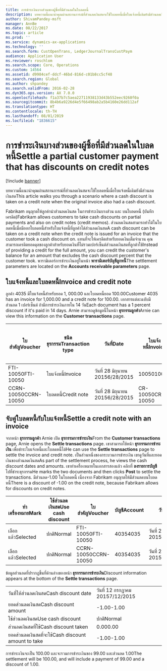```yaml
---
title: การชำระเงินบางส่วนของผู้ซิ้อที่มีส่วนลดในใบลดหนี้
description: บทความนี้แนะนำคุณผ่านสถานการณ์ที่ส่วนลดเงินสดจะใช้ใบลดหนี้เมื่อใบแจ้งหนี้เดิมยังมีส่วนลดเงินสด
author: ShivamPandey-msft
manager: AnnBe
ms.date: 08/22/2017
ms.topic: article
ms.prod: ''
ms.service: dynamics-ax-applications
ms.technology: ''
ms.search.form: CustOpenTrans, LedgerJournalTransCustPaym
audience: Application User
ms.reviewer: roschlom
ms.search.scope: Core, Operations
ms.custom: 14564
ms.assetid: d9984cef-ddcf-46bd-816d-c01b8cc5cf48
ms.search.region: Global
ms.author: shpandey
ms.search.validFrom: 2016-02-28
ms.dyn365.ops.version: AX 7.0.0
ms.openlocfilehash: f1a37b7c5aea22711938133d43b552eec9260f0a
ms.sourcegitcommit: 8b4b6a9226d4e5f66498ab2a5b4160e26dd112af
ms.translationtype: HT
ms.contentlocale: th-TH
ms.lasthandoff: 08/01/2019
ms.locfileid: "1836615"
---
```

# <a name="settle-a-partial-customer-payment-that-has-discounts-on-credit-notes"></a><span data-ttu-id="8e051-103">การชำระเงินบางส่วนของผู้ซิ้อที่มีส่วนลดในใบลดหนี้</span><span class="sxs-lookup"><span data-stu-id="8e051-103">Settle a partial customer payment that has discounts on credit notes</span></span>

[!include [banner](../includes/banner.md)]

<span data-ttu-id="8e051-104">บทความนี้แนะนำคุณผ่านสถานการณ์ที่ส่วนลดเงินสดจะใช้ใบลดหนี้เมื่อใบแจ้งหนี้เดิมยังมีส่วนลดเงินสด</span><span class="sxs-lookup"><span data-stu-id="8e051-104">This article walks you through a scenario where a cash discount is taken on a credit note when the original invoice also had a cash discount.</span></span> 

<span data-ttu-id="8e051-105">Fabrikam อนุญาตให้ลูกค้านำส่วนลดเงินสด ในการชำระเงินบางส่วน และ บนใบลดหนี้ (บันทึกเครดิต)</span><span class="sxs-lookup"><span data-stu-id="8e051-105">Fabrikam allows customers to take cash discounts on partial payments and also on credit notes (credit memos).</span></span> <span data-ttu-id="8e051-106">ส่วนลดเงินสดสามารถทำได้ในใบลดหนี้เมื่อมีออกใบลดหนี้สำหรับใบแจ้งหนี้ที่ลูกค้าได้ส่วนลดเงินสด</span><span class="sxs-lookup"><span data-stu-id="8e051-106">A cash discount can be taken on a credit note when the credit note is issued for an invoice that the customer took a cash discount on.</span></span> <span data-ttu-id="8e051-107">แทนที่จะให้เครดิตสำหรับยอดเงินเต็มจำนวน คุณสามารถเครดิตยอดดุลของลูกค้าสำหรับยอดเงินที่ไม่รวมเปอร์เซ็นต์ส่วนลดเงินสดที่ลูกค้าใช้</span><span class="sxs-lookup"><span data-stu-id="8e051-107">Instead of providing a credit for the full amount, you can credit the customer's balance for an amount that excludes the cash discount percent that the customer took.</span></span> <span data-ttu-id="8e051-108">พารามิเตอร์การชำระเงินอยู่ในหน้า **พารามิเตอร์บัญชีลูกหนี้**</span><span class="sxs-lookup"><span data-stu-id="8e051-108">The settlement parameters are located on the **Accounts receivable parameters** page.</span></span>

## <a name="invoice-and-credit-note"></a><span data-ttu-id="8e051-109">ใบแจ้งหนี้และใบลดหนี้</span><span class="sxs-lookup"><span data-stu-id="8e051-109">Invoice and credit note</span></span>
<span data-ttu-id="8e051-110">ลูกค้า 4035 มีใบแจ้งหนี้สำหรับยอด 1, 000.00 และใบลดหนี้ยอด 100.00</span><span class="sxs-lookup"><span data-stu-id="8e051-110">Customer 4035 has an invoice for 1,000.00 and a credit note for 100.00.</span></span> <span data-ttu-id="8e051-111">เอกสารแต่ละฉบับมีส่วนลด 1 เปอร์เซ็นต์ ถ้ามีการชำระเงินภายใน 14 วัน</span><span class="sxs-lookup"><span data-stu-id="8e051-111">Each document has a 1 percent discount if it's paid in 14 days.</span></span> <span data-ttu-id="8e051-112">Arnie สามารถดูข้อมูลนี้ในหน้า **ธุรกรรมลูกค้า**</span><span class="sxs-lookup"><span data-stu-id="8e051-112">Arnie can view this information on the **Customer transactions** page.</span></span>

| <span data-ttu-id="8e051-113">ใบสำคัญ</span><span class="sxs-lookup"><span data-stu-id="8e051-113">Voucher</span></span>    | <span data-ttu-id="8e051-114">ชนิดธุรกรรม</span><span class="sxs-lookup"><span data-stu-id="8e051-114">Transaction type</span></span> | <span data-ttu-id="8e051-115">วันที่</span><span class="sxs-lookup"><span data-stu-id="8e051-115">Date</span></span>      | <span data-ttu-id="8e051-116">ใบแจ้งหนี้</span><span class="sxs-lookup"><span data-stu-id="8e051-116">Invoice</span></span>  | <span data-ttu-id="8e051-117">ยอดเงินในเดบิตในสกุลเงินของธุรกรรม</span><span class="sxs-lookup"><span data-stu-id="8e051-117">Amount in transaction currency debit</span></span> | <span data-ttu-id="8e051-118">ยอดเงินในเครดิตในสกุลเงินของธุรกรรม</span><span class="sxs-lookup"><span data-stu-id="8e051-118">Amount in transaction currency credit</span></span> | <span data-ttu-id="8e051-119">ยอดดุล</span><span class="sxs-lookup"><span data-stu-id="8e051-119">Balance</span></span>  | <span data-ttu-id="8e051-120">สกุลเงิน</span><span class="sxs-lookup"><span data-stu-id="8e051-120">Currency</span></span> |
|------------|------------------|-----------|----------|--------------------------------------|---------------------------------------|----------|----------|
| <span data-ttu-id="8e051-121">FTI-10050</span><span class="sxs-lookup"><span data-stu-id="8e051-121">FTI-10050</span></span>  | <span data-ttu-id="8e051-122">ใบแจ้งหนี้</span><span class="sxs-lookup"><span data-stu-id="8e051-122">Invoice</span></span>          | <span data-ttu-id="8e051-123">วันที่ 28 มิถุนายน 2015</span><span class="sxs-lookup"><span data-stu-id="8e051-123">6/28/2015</span></span> | <span data-ttu-id="8e051-124">10050</span><span class="sxs-lookup"><span data-stu-id="8e051-124">10050</span></span>    | <span data-ttu-id="8e051-125">1,000.00</span><span class="sxs-lookup"><span data-stu-id="8e051-125">1,000.00</span></span>                             |                                       | <span data-ttu-id="8e051-126">1,000.00</span><span class="sxs-lookup"><span data-stu-id="8e051-126">1,000.00</span></span> | <span data-ttu-id="8e051-127">USD</span><span class="sxs-lookup"><span data-stu-id="8e051-127">USD</span></span>      |
| <span data-ttu-id="8e051-128">CCRN-10050</span><span class="sxs-lookup"><span data-stu-id="8e051-128">CCRN-10050</span></span> | <span data-ttu-id="8e051-129">ใบลดหนี้</span><span class="sxs-lookup"><span data-stu-id="8e051-129">Credit note</span></span>      | <span data-ttu-id="8e051-130">วันที่ 28 มิถุนายน 2015</span><span class="sxs-lookup"><span data-stu-id="8e051-130">6/28/2015</span></span> | <span data-ttu-id="8e051-131">CR-10050</span><span class="sxs-lookup"><span data-stu-id="8e051-131">CR-10050</span></span> |                                      | <span data-ttu-id="8e051-132">100.00</span><span class="sxs-lookup"><span data-stu-id="8e051-132">100.00</span></span>                                | <span data-ttu-id="8e051-133">-100.00</span><span class="sxs-lookup"><span data-stu-id="8e051-133">-100.00</span></span>  | <span data-ttu-id="8e051-134">USD</span><span class="sxs-lookup"><span data-stu-id="8e051-134">USD</span></span>      |

## <a name="settle-a-credit-note-with-an-invoice"></a><span data-ttu-id="8e051-135">จับคู่ใบลดหนี้กับใบแจ้งหนี้</span><span class="sxs-lookup"><span data-stu-id="8e051-135">Settle a credit note with an invoice</span></span>
<span data-ttu-id="8e051-136">จากหน้า **ธุรกรรมลูกค้า** Arnie เปิด **ธุรกรรมการชำระเงิน**</span><span class="sxs-lookup"><span data-stu-id="8e051-136">From the **Customer transactions** page, Arnie opens the **Settle transactions** page.</span></span> <span data-ttu-id="8e051-137">เขาสามารถใช้หน้า **ธุรกรรมการชำระเงิน** เพื่อชำระใบแจ้งหนี้และใบลดหนี้ได้</span><span class="sxs-lookup"><span data-stu-id="8e051-137">He can use the **Settle transactions** page to settle the invoice and credit note.</span></span> <span data-ttu-id="8e051-138">เป็นส่วนหนึ่งของกระบวนการชำระเงิน เขาดูวันที่และยอดเงินของส่วนลดเงินสด</span><span class="sxs-lookup"><span data-stu-id="8e051-138">As part of the settlement process, he views the cash discount dates and amounts.</span></span> <span data-ttu-id="8e051-139">เขาทำเครื่องหมายในเอกสารสองแล้ว คลิกที่ **ลงรายการบัญชี** ไปที่ชำระธุรกรรม</span><span class="sxs-lookup"><span data-stu-id="8e051-139">He marks the two documents and then clicks **Post** to settle the transactions.</span></span> <span data-ttu-id="8e051-140">มีส่วนลด-1.00 ในใบลดหนี้ เนื่องจาก Fabrikam อนุญาตให้มีส่วนลดบนใบลดหนี้</span><span class="sxs-lookup"><span data-stu-id="8e051-140">There is a discount of -1.00 on the credit note, because Fabrikam allows for discounts on credit notes.</span></span>

| <span data-ttu-id="8e051-141">ทำเครื่องหมาย</span><span class="sxs-lookup"><span data-stu-id="8e051-141">Mark</span></span>     | <span data-ttu-id="8e051-142">ใช้ส่วนลดเงินสด</span><span class="sxs-lookup"><span data-stu-id="8e051-142">Use cash discount</span></span> | <span data-ttu-id="8e051-143">ใบสำคัญ</span><span class="sxs-lookup"><span data-stu-id="8e051-143">Voucher</span></span>    | <span data-ttu-id="8e051-144">บัญชี</span><span class="sxs-lookup"><span data-stu-id="8e051-144">Account</span></span> | <span data-ttu-id="8e051-145">วันที่</span><span class="sxs-lookup"><span data-stu-id="8e051-145">Date</span></span>      | <span data-ttu-id="8e051-146">วันที่ครบกำหนด</span><span class="sxs-lookup"><span data-stu-id="8e051-146">Due date</span></span>  | <span data-ttu-id="8e051-147">ใบแจ้งหนี้</span><span class="sxs-lookup"><span data-stu-id="8e051-147">Invoice</span></span>  | <span data-ttu-id="8e051-148">ยอดเงินในสกุลเงินของธุรกรรม</span><span class="sxs-lookup"><span data-stu-id="8e051-148">Amount in transaction currency</span></span> | <span data-ttu-id="8e051-149">สกุลเงิน</span><span class="sxs-lookup"><span data-stu-id="8e051-149">Currency</span></span> | <span data-ttu-id="8e051-150">ยอดเงินที่จะชำระ</span><span class="sxs-lookup"><span data-stu-id="8e051-150">Amount to settle</span></span> |
|----------|-------------------|------------|---------|-----------|-----------|----------|--------------------------------|----------|------------------|
| <span data-ttu-id="8e051-151">เลือกแล้ว</span><span class="sxs-lookup"><span data-stu-id="8e051-151">Selected</span></span> | <span data-ttu-id="8e051-152">ปกติ</span><span class="sxs-lookup"><span data-stu-id="8e051-152">Normal</span></span>            | <span data-ttu-id="8e051-153">FTI-10050</span><span class="sxs-lookup"><span data-stu-id="8e051-153">FTI-10050</span></span>  | <span data-ttu-id="8e051-154">4035</span><span class="sxs-lookup"><span data-stu-id="8e051-154">4035</span></span>    | <span data-ttu-id="8e051-155">วันที่ 28 มิถุนายน 2015</span><span class="sxs-lookup"><span data-stu-id="8e051-155">6/28/2015</span></span> | <span data-ttu-id="8e051-156">วันที่ 28 กรกฏาคม 2015</span><span class="sxs-lookup"><span data-stu-id="8e051-156">7/28/2015</span></span> | <span data-ttu-id="8e051-157">10050</span><span class="sxs-lookup"><span data-stu-id="8e051-157">10050</span></span>    | <span data-ttu-id="8e051-158">1,000.00</span><span class="sxs-lookup"><span data-stu-id="8e051-158">1,000.00</span></span>                       | <span data-ttu-id="8e051-159">USD</span><span class="sxs-lookup"><span data-stu-id="8e051-159">USD</span></span>      | <span data-ttu-id="8e051-160">990.00</span><span class="sxs-lookup"><span data-stu-id="8e051-160">990.00</span></span>           |
| <span data-ttu-id="8e051-161">เลือกแล้ว</span><span class="sxs-lookup"><span data-stu-id="8e051-161">Selected</span></span> | <span data-ttu-id="8e051-162">ปกติ</span><span class="sxs-lookup"><span data-stu-id="8e051-162">Normal</span></span>            | <span data-ttu-id="8e051-163">CCRN-10050</span><span class="sxs-lookup"><span data-stu-id="8e051-163">CCRN-10050</span></span> | <span data-ttu-id="8e051-164">4035</span><span class="sxs-lookup"><span data-stu-id="8e051-164">4035</span></span>    | <span data-ttu-id="8e051-165">วันที่ 28 มิถุนายน 2015</span><span class="sxs-lookup"><span data-stu-id="8e051-165">6/28/2015</span></span> | <span data-ttu-id="8e051-166">วันที่ 28 กรกฏาคม 2015</span><span class="sxs-lookup"><span data-stu-id="8e051-166">7/28/2015</span></span> | <span data-ttu-id="8e051-167">CR-10050</span><span class="sxs-lookup"><span data-stu-id="8e051-167">CR-10050</span></span> | <span data-ttu-id="8e051-168">-100.00</span><span class="sxs-lookup"><span data-stu-id="8e051-168">-100.00</span></span>                        | <span data-ttu-id="8e051-169">USD</span><span class="sxs-lookup"><span data-stu-id="8e051-169">USD</span></span>      | <span data-ttu-id="8e051-170">-99.00</span><span class="sxs-lookup"><span data-stu-id="8e051-170">-99.00</span></span>           |

<span data-ttu-id="8e051-171">ข้อมูลส่วนลดที่ปรากฏขึ้นที่ด้านล่างของหน้า **ธุรกรรมการชำระเงิน**</span><span class="sxs-lookup"><span data-stu-id="8e051-171">Discount information appears at the bottom of the **Settle transactions** page.</span></span>

|                              |           |
|------------------------------|-----------|
| <span data-ttu-id="8e051-172">วันที่ให้ส่วนลดเงินสด</span><span class="sxs-lookup"><span data-stu-id="8e051-172">Cash discount date</span></span>           | <span data-ttu-id="8e051-173">วันที่ 12 กรกฏาคม 2015</span><span class="sxs-lookup"><span data-stu-id="8e051-173">7/12/2015</span></span> |
| <span data-ttu-id="8e051-174">ยอดส่วนลดเงินสด</span><span class="sxs-lookup"><span data-stu-id="8e051-174">Cash discount amount</span></span>         | <span data-ttu-id="8e051-175">-1.00</span><span class="sxs-lookup"><span data-stu-id="8e051-175">-1.00</span></span>     |
| <span data-ttu-id="8e051-176">ใช้ส่วนลดเงินสด</span><span class="sxs-lookup"><span data-stu-id="8e051-176">Use cash discount</span></span>            | <span data-ttu-id="8e051-177">ปกติ</span><span class="sxs-lookup"><span data-stu-id="8e051-177">Normal</span></span>    |
| <span data-ttu-id="8e051-178">ส่วนลดเงินสดที่ใช้</span><span class="sxs-lookup"><span data-stu-id="8e051-178">Cash discount taken</span></span>          | <span data-ttu-id="8e051-179">0.00</span><span class="sxs-lookup"><span data-stu-id="8e051-179">0.00</span></span>      |
| <span data-ttu-id="8e051-180">ยอดส่วนลดเงินสดที่จะใช้</span><span class="sxs-lookup"><span data-stu-id="8e051-180">Cash discount amount to take</span></span> | <span data-ttu-id="8e051-181">-1.00</span><span class="sxs-lookup"><span data-stu-id="8e051-181">-1.00</span></span>     |

<span data-ttu-id="8e051-182">การชำระเงินจะเป็น 100.00 และจะรวมการชำระเงินของ 99.00 และส่วนลด 1.00</span><span class="sxs-lookup"><span data-stu-id="8e051-182">The settlement will be 100.00, and will include a payment of 99.00 and a discount of 1.00.</span></span>



